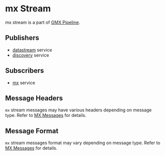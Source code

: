 # mx Stream

mx stream is a part of [GMX Pipeline](index.md#generic-message-exchange-pipeline).

## Publishers

- [datastream](../../admin/services/datastream.md) service
- [discovery](../../admin/services/discovery.md) service

## Subscribers

- [mx](../../admin/services/mx.md) service

## Message Headers

`mx` stream messages may have various headers depending on message type.
Refer to [MX Messages](../../reference/mx/index.md) for details.

## Message Format

`mx` stream messages format may vary depending on message type.
Refer to [MX Messages](../../reference/mx/index.md) for details.
